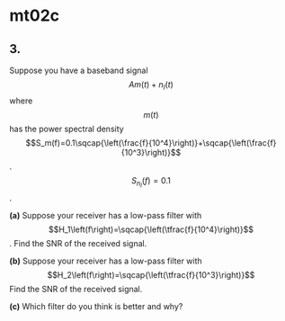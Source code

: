 # mt02c

## 3.
Suppose you have a baseband signal $$Am(t)+n_I(t)$$ where $$m(t)$$ has the power spectral density $$S_m(f)=0.1\sqcap{\left(\frac{f}{10^4}\right)}+\sqcap{\left(\frac{f}{10^3}\right)}$$. $$S_{n_I}(f)=0.1$$.

**(a)** Suppose your receiver has a low-pass filter with $$H_1\left(f\right)=\sqcap{\left(\tfrac{f}{10^4}\right)}$$. Find the SNR of the received signal.

**(b)** Suppose your receiver has a low-pass filter with $$H_2\left(f\right)=\sqcap{\left(\tfrac{f}{10^3}\right)}$$ Find the SNR of the received signal.

**(c)** Which filter do you think is better and why?

